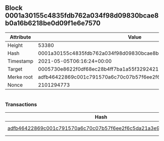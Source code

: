 ## Block 0001a30155c4835fdb762a034f98d09830bcae8b0a16b6218be0d09f1e6e7570

Attribute | Value
--- | ---
Height | 53380
Hash | 0001a30155c4835fdb762a034f98d09830bcae8b0a16b6218be0d09f1e6e7570
Timestamp | 2021-05-05T06:16:24+00:00
Target | 0005730e8622f0df68ec28b4ff7ba1a55f32924210011fd7bf11b91482ad778c
Merke root | adfb46422869c001c791570a6c70c07b57f6ee2f6c5da21a3e99e06fbfdfabcc
Nonce | 2101294773

```

```

### Transactions

Hash | Amount
--- | ---
[adfb46422869c001c791570a6c70c07b57f6ee2f6c5da21a3e99e06fbfdfabcc](adfb46422869c001c791570a6c70c07b57f6ee2f6c5da21a3e99e06fbfdfabcc.md) | 10.00000000 SKEPTI 
